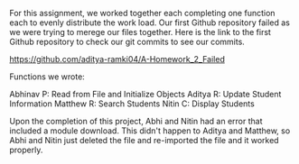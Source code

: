 For this assignment, we worked together each completing one function each to evenly distribute the work load. 
Our first Github repository failed as we were trying to merege our files together. Here is the link to the first Github repository to check our git commits 
to see our commits. 

https://github.com/aditya-ramki04/A-Homework_2_Failed

Functions we wrote:

Abhinav P: Read from File and Initialize Objects
Aditya R: Update Student Information
Matthew R: Search Students
Nitin C: Display Students

Upon the completion of this project, Abhi and Nitin had an error that included a module download. This didn't happen to Aditya and Matthew, so Abhi and Nitin just deleted the file
and re-imported the file and it worked properly. 
